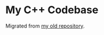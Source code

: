 # My C++ Codebase

Migrated from [my old repository](https://github.com/DarkSharpness/DarkSharpness/tree/main/Playground).
